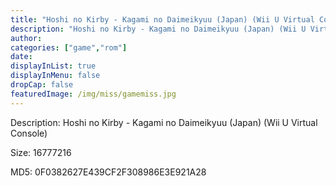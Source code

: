 ```yaml
---
title: "Hoshi no Kirby - Kagami no Daimeikyuu (Japan) (Wii U Virtual Console)"
description: "Hoshi no Kirby - Kagami no Daimeikyuu (Japan) (Wii U Virtual Console)"
author: 
categories: ["game","rom"]
date: 
displayInList: true
displayInMenu: false
dropCap: false
featuredImage: /img/miss/gamemiss.jpg
---
```


Description: Hoshi no Kirby - Kagami no Daimeikyuu (Japan) (Wii U Virtual Console)

Size: 16777216

MD5: 0F0382627E439CF2F308986E3E921A28

